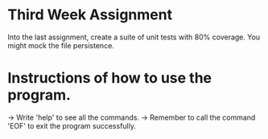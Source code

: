 # Third Week Assignment 

Into the last assignment, create a suite of unit tests with 80% coverage. You might mock the file persistence. 

# Instructions of how to use the program. 

-> Write 'help' to see all the commands.
-> Remember to call the command 'EOF' to exit the program successfully.